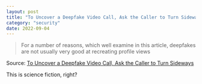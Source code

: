 ```yaml
---
layout: post
title: "To Uncover a Deepfake Video Call, Ask the Caller to Turn Sideways"
category: "security"
date: 2022-09-04
---
```


>For a number of reasons, which well examine in this article, deepfakes are not usually very good at recreating profile views

Source: [To Uncover a Deepfake Video Call, Ask the Caller to Turn Sideways](https://metaphysic.ai/to-uncover-a-deepfake-video-call-ask-the-caller-to-turn-sideways/)

This is science fiction, right?
